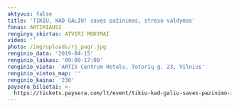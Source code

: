 ```yaml
---
aktyvus: false
title: 'TIKIU, KAD GALIU! savęs pažinimas, streso valdymas'
fonas: ARTIMIAUSI
renginys_skirtas: ATVIRI MOKYMAI
video: ''
photo: /img/uploads/rj_pagr.jpg
renginio_data: '2019-04-15'
renginio_laikas: '09:00-17:00'
renginio_vieta: 'ARTIS Centrum Hotels, Totorių g. 23, Vilnius'
renginio_vietos_map: ''
renginio_kaina: '230'
paysera_bilietai: >-
  https://tickets.paysera.com/lt/event/tikiu-kad-galiu-saves-pazinimo-ir-streso-valdymo-mokymai
---
```



